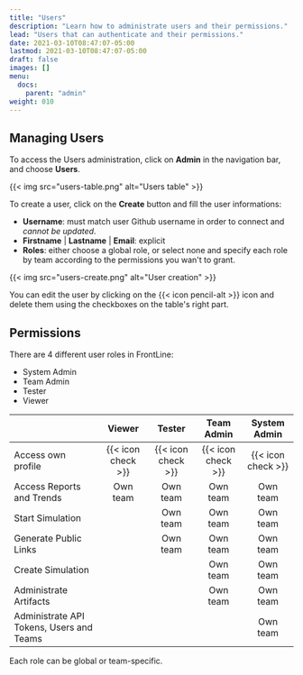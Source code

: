 ```yaml
---
title: "Users"
description: "Learn how to administrate users and their permissions."
lead: "Users that can authenticate and their permissions."
date: 2021-03-10T08:47:07-05:00
lastmod: 2021-03-10T08:47:07-05:00
draft: false
images: []
menu:
  docs:
    parent: "admin"
weight: 010
---
```



## Managing Users

To access the Users administration, click on **Admin** in the navigation bar, and choose **Users**.

{{< img src="users-table.png" alt="Users table" >}}

To create a user, click on the **Create** button and fill the user informations:

- **Username**: must match user Github username in order to connect and *cannot be updated*.
- **Firstname** | **Lastname** | **Email**: explicit
- **Roles**: either choose a global role, or select none and specify each role by team according to the permissions you wan't to grant.

{{< img src="users-create.png" alt="User creation" >}}

You can edit the user by clicking on the {{< icon pencil-alt >}} icon and delete them using the checkboxes on the table's right part.

## Permissions

There are 4 different user roles in FrontLine:

- System Admin
- Team Admin
- Tester
- Viewer

|                                          | Viewer             | Tester             | Team Admin         | System Admin       |
|------------------------------------------|:------------------:|:------------------:|:------------------:|:------------------:|
| Access own profile                       | {{< icon check >}} | {{< icon check >}} | {{< icon check >}} | {{< icon check >}} |
| Access Reports and Trends                | Own team           | Own team           | Own team           | Own team           |
| Start Simulation                         |                    | Own team           | Own team           | Own team           |
| Generate Public Links                    |                    | Own team           | Own team           | Own team           |
| Create Simulation                        |                    |                    | Own team           | Own team           |
| Administrate Artifacts                   |                    |                    | Own team           | Own team           |
| Administrate API Tokens, Users and Teams |                    |                    |                    | Own team           |

Each role can be global or team-specific.
